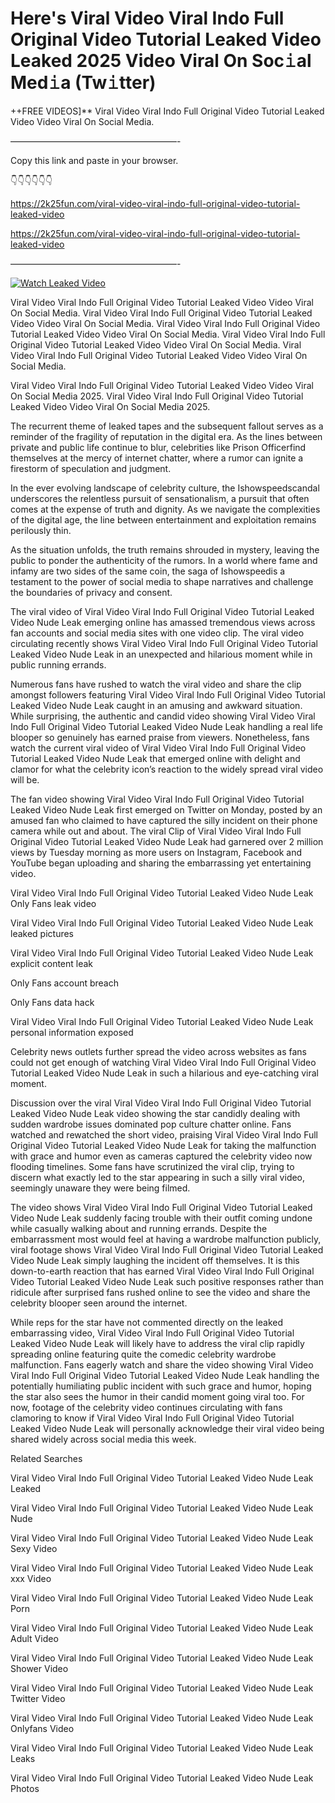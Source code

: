 # Here's Viral Video Viral Indo Full Original Video Tutorial Leaked Video Leaked 2025 Video Viral On Soc𝚒al Med𝚒a (Tw𝚒tter)

++FREE VIDEOS]** Viral Video Viral Indo Full Original Video Tutorial Leaked Video Video Viral On Social Media.

———————————————————-

Copy this link and paste in your browser.

👇👇👇👇👇👇

https://2k25fun.com/viral-video-viral-indo-full-original-video-tutorial-leaked-video

https://2k25fun.com/viral-video-viral-indo-full-original-video-tutorial-leaked-video

———————————————————-

[![Watch Leaked Video](https://miro.medium.com/v2/resize:fit:828/format:webp/1*cilzJN44JGOrTw9NJCrNHA.gif "Watch Leaked Video")](https://2k25fun.com/viral-video-viral-indo-full-original-video-tutorial-leaked-video)

Viral Video Viral Indo Full Original Video Tutorial Leaked Video Video Viral On Social Media. Viral Video Viral Indo Full Original Video Tutorial Leaked Video Video Viral On Social Media. Viral Video Viral Indo Full Original Video Tutorial Leaked Video Video Viral On Social Media. Viral Video Viral Indo Full Original Video Tutorial Leaked Video Video Viral On Social Media. Viral Video Viral Indo Full Original Video Tutorial Leaked Video Video Viral On Social Media.

Viral Video Viral Indo Full Original Video Tutorial Leaked Video Video Viral On Social Media 2025. Viral Video Viral Indo Full Original Video Tutorial Leaked Video Video Viral On Social Media 2025.

The recurrent theme of leaked tapes and the subsequent fallout serves as a reminder of the fragility of reputation in the digital era. As the lines between private and public life continue to blur, celebrities like Prison Officerfind themselves at the mercy of internet chatter, where a rumor can ignite a firestorm of speculation and judgment.

In the ever evolving landscape of celebrity culture, the Ishowspeedscandal underscores the relentless pursuit of sensationalism, a pursuit that often comes at the expense of truth and dignity. As we navigate the complexities of the digital age, the line between entertainment and exploitation remains perilously thin.

As the situation unfolds, the truth remains shrouded in mystery, leaving the public to ponder the authenticity of the rumors. In a world where fame and infamy are two sides of the same coin, the saga of Ishowspeedis a testament to the power of social media to shape narratives and challenge the boundaries of privacy and consent.

The viral video of Viral Video Viral Indo Full Original Video Tutorial Leaked Video Nude Leak emerging online has amassed tremendous views across fan accounts and social media sites with one video clip. The viral video circulating recently shows Viral Video Viral Indo Full Original Video Tutorial Leaked Video Nude Leak in an unexpected and hilarious moment while in public running errands.

Numerous fans have rushed to watch the viral video and share the clip amongst followers featuring Viral Video Viral Indo Full Original Video Tutorial Leaked Video Nude Leak caught in an amusing and awkward situation. While surprising, the authentic and candid video showing Viral Video Viral Indo Full Original Video Tutorial Leaked Video Nude Leak handling a real life blooper so genuinely has earned praise from viewers. Nonetheless, fans watch the current viral video of Viral Video Viral Indo Full Original Video Tutorial Leaked Video Nude Leak that emerged online with delight and clamor for what the celebrity icon’s reaction to the widely spread viral video will be.

The fan video showing Viral Video Viral Indo Full Original Video Tutorial Leaked Video Nude Leak first emerged on Twitter on Monday, posted by an amused fan who claimed to have captured the silly incident on their phone camera while out and about. The viral Clip of Viral Video Viral Indo Full Original Video Tutorial Leaked Video Nude Leak had garnered over 2 million views by Tuesday morning as more users on Instagram, Facebook and YouTube began uploading and sharing the embarrassing yet entertaining video.

Viral Video Viral Indo Full Original Video Tutorial Leaked Video Nude Leak Only Fans leak video

Viral Video Viral Indo Full Original Video Tutorial Leaked Video Nude Leak leaked pictures

Viral Video Viral Indo Full Original Video Tutorial Leaked Video Nude Leak explicit content leak

Only Fans account breach

Only Fans data hack

Viral Video Viral Indo Full Original Video Tutorial Leaked Video Nude Leak personal information exposed

Celebrity news outlets further spread the video across websites as fans could not get enough of watching Viral Video Viral Indo Full Original Video Tutorial Leaked Video Nude Leak in such a hilarious and eye-catching viral moment.

Discussion over the viral Viral Video Viral Indo Full Original Video Tutorial Leaked Video Nude Leak video showing the star candidly dealing with sudden wardrobe issues dominated pop culture chatter online. Fans watched and rewatched the short video, praising Viral Video Viral Indo Full Original Video Tutorial Leaked Video Nude Leak for taking the malfunction with grace and humor even as cameras captured the celebrity video now flooding timelines. Some fans have scrutinized the viral clip, trying to discern what exactly led to the star appearing in such a silly viral video, seemingly unaware they were being filmed.

The video shows Viral Video Viral Indo Full Original Video Tutorial Leaked Video Nude Leak suddenly facing trouble with their outfit coming undone while casually walking about and running errands. Despite the embarrassment most would feel at having a wardrobe malfunction publicly, viral footage shows Viral Video Viral Indo Full Original Video Tutorial Leaked Video Nude Leak simply laughing the incident off themselves. It is this down-to-earth reaction that has earned Viral Video Viral Indo Full Original Video Tutorial Leaked Video Nude Leak such positive responses rather than ridicule after surprised fans rushed online to see the video and share the celebrity blooper seen around the internet.

While reps for the star have not commented directly on the leaked embarrassing video, Viral Video Viral Indo Full Original Video Tutorial Leaked Video Nude Leak will likely have to address the viral clip rapidly spreading online featuring quite the comedic celebrity wardrobe malfunction. Fans eagerly watch and share the video showing Viral Video Viral Indo Full Original Video Tutorial Leaked Video Nude Leak handling the potentially humiliating public incident with such grace and humor, hoping the star also sees the humor in their candid moment going viral too. For now, footage of the celebrity video continues circulating with fans clamoring to know if Viral Video Viral Indo Full Original Video Tutorial Leaked Video Nude Leak will personally acknowledge their viral video being shared widely across social media this week.

Related Searches

Viral Video Viral Indo Full Original Video Tutorial Leaked Video Nude Leak Leaked

Viral Video Viral Indo Full Original Video Tutorial Leaked Video Nude Leak Nude

Viral Video Viral Indo Full Original Video Tutorial Leaked Video Nude Leak Sexy Video

Viral Video Viral Indo Full Original Video Tutorial Leaked Video Nude Leak xxx Video

Viral Video Viral Indo Full Original Video Tutorial Leaked Video Nude Leak Porn

Viral Video Viral Indo Full Original Video Tutorial Leaked Video Nude Leak Adult Video

Viral Video Viral Indo Full Original Video Tutorial Leaked Video Nude Leak Shower Video

Viral Video Viral Indo Full Original Video Tutorial Leaked Video Nude Leak Twitter Video

Viral Video Viral Indo Full Original Video Tutorial Leaked Video Nude Leak Onlyfans Video

Viral Video Viral Indo Full Original Video Tutorial Leaked Video Nude Leak Leaks

Viral Video Viral Indo Full Original Video Tutorial Leaked Video Nude Leak Photos